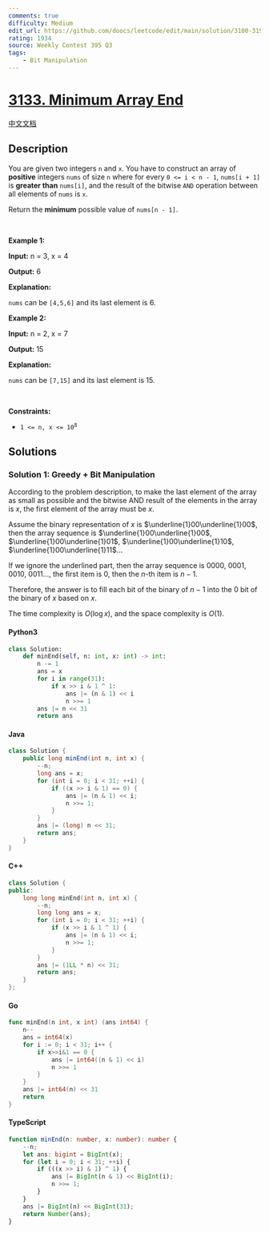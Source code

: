 ```yaml
---
comments: true
difficulty: Medium
edit_url: https://github.com/doocs/leetcode/edit/main/solution/3100-3199/3133.Minimum%20Array%20End/README_EN.md
rating: 1934
source: Weekly Contest 395 Q3
tags:
    - Bit Manipulation
---
```


<!-- problem:start -->

# [3133. Minimum Array End](https://leetcode.com/problems/minimum-array-end)

[中文文档](/solution/3100-3199/3133.Minimum%20Array%20End/README.md)

## Description

<!-- description:start -->

<p>You are given two integers <code>n</code> and <code>x</code>. You have to construct an array of <strong>positive</strong> integers <code>nums</code> of size <code>n</code> where for every <code>0 &lt;= i &lt; n - 1</code>, <code>nums[i + 1]</code> is <strong>greater than</strong> <code>nums[i]</code>, and the result of the bitwise <code>AND</code> operation between all elements of <code>nums</code> is <code>x</code>.</p>

<p>Return the <strong>minimum</strong> possible value of <code>nums[n - 1]</code>.</p>

<p>&nbsp;</p>
<p><strong class="example">Example 1:</strong></p>

<div class="example-block">
<p><strong>Input:</strong> <span class="example-io">n = 3, x = 4</span></p>

<p><strong>Output:</strong> <span class="example-io">6</span></p>

<p><strong>Explanation:</strong></p>

<p><code>nums</code> can be <code>[4,5,6]</code> and its last element is 6.</p>
</div>

<p><strong class="example">Example 2:</strong></p>

<div class="example-block">
<p><strong>Input:</strong> <span class="example-io">n = 2, x = 7</span></p>

<p><strong>Output:</strong> <span class="example-io">15</span></p>

<p><strong>Explanation:</strong></p>

<p><code>nums</code> can be <code>[7,15]</code> and its last element is 15.</p>
</div>

<p>&nbsp;</p>
<p><strong>Constraints:</strong></p>

<ul>
	<li><code>1 &lt;= n, x &lt;= 10<sup>8</sup></code></li>
</ul>

<!-- description:end -->

## Solutions

<!-- solution:start -->

### Solution 1: Greedy + Bit Manipulation

According to the problem description, to make the last element of the array as small as possible and the bitwise AND result of the elements in the array is $x$, the first element of the array must be $x$.

Assume the binary representation of $x$ is $\underline{1}00\underline{1}00$, then the array sequence is $\underline{1}00\underline{1}00$, $\underline{1}00\underline{1}01$, $\underline{1}00\underline{1}10$, $\underline{1}00\underline{1}11$...

If we ignore the underlined part, then the array sequence is $0000$, $0001$, $0010$, $0011$..., the first item is $0$, then the $n$-th item is $n-1$.

Therefore, the answer is to fill each bit of the binary of $n-1$ into the $0$ bit of the binary of $x$ based on $x$.

The time complexity is $O(\log x)$, and the space complexity is $O(1)$.

<!-- tabs:start -->

#### Python3

```python
class Solution:
    def minEnd(self, n: int, x: int) -> int:
        n -= 1
        ans = x
        for i in range(31):
            if x >> i & 1 ^ 1:
                ans |= (n & 1) << i
                n >>= 1
        ans |= n << 31
        return ans
```

#### Java

```java
class Solution {
    public long minEnd(int n, int x) {
        --n;
        long ans = x;
        for (int i = 0; i < 31; ++i) {
            if ((x >> i & 1) == 0) {
                ans |= (n & 1) << i;
                n >>= 1;
            }
        }
        ans |= (long) n << 31;
        return ans;
    }
}
```

#### C++

```cpp
class Solution {
public:
    long long minEnd(int n, int x) {
        --n;
        long long ans = x;
        for (int i = 0; i < 31; ++i) {
            if (x >> i & 1 ^ 1) {
                ans |= (n & 1) << i;
                n >>= 1;
            }
        }
        ans |= (1LL * n) << 31;
        return ans;
    }
};
```

#### Go

```go
func minEnd(n int, x int) (ans int64) {
	n--
	ans = int64(x)
	for i := 0; i < 31; i++ {
		if x>>i&1 == 0 {
			ans |= int64((n & 1) << i)
			n >>= 1
		}
	}
	ans |= int64(n) << 31
	return
}
```

#### TypeScript

```ts
function minEnd(n: number, x: number): number {
    --n;
    let ans: bigint = BigInt(x);
    for (let i = 0; i < 31; ++i) {
        if (((x >> i) & 1) ^ 1) {
            ans |= BigInt(n & 1) << BigInt(i);
            n >>= 1;
        }
    }
    ans |= BigInt(n) << BigInt(31);
    return Number(ans);
}
```

<!-- tabs:end -->

<!-- solution:end -->

<!-- problem:end -->
